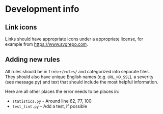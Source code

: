 # Development info

## Link icons

Links should have appropriate icons under a appropriate license, for example from https://www.svgrepo.com.

## Adding new rules

All rules should be in `linter/rules/` and categorized into separate files.
They should also have unique English names (e.g. `URL_NO_SSL`), a severity (see message.py) and text that should include the most helpful information.

Here are all other places the error needs to be places in:
- `statistics.py` - Around line 62, 77, 100
- `test_lint.py` - Add a test, if possible
